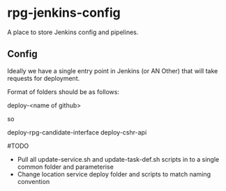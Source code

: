 # rpg-jenkins-config
A place to store Jenkins config and pipelines.

## Config

Ideally we have a single entry point in Jenkins (or AN Other) that will take requests for deployment.  

Format of folders should be as follows:

deploy-\<name of github>

so

deploy-rpg-candidate-interface
deploy-cshr-api

#TODO
* Pull all update-service.sh and update-task-def.sh scripts in to a single common folder and parameterise
* Change location service deploy folder and scripts to match naming convention
